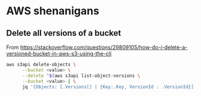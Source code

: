 # AWS shenanigans

## Delete all versions of a bucket

From <https://stackoverflow.com/questions/29809105/how-do-i-delete-a-versioned-bucket-in-aws-s3-using-the-cli>
```bash
aws s3api delete-objects \
      --bucket <value> \
      --delete "$(aws s3api list-object-versions \
      --bucket <value> | \
      jq '{Objects: [.Versions[] | {Key:.Key, VersionId : .VersionId}], Quiet: false}')"
```

